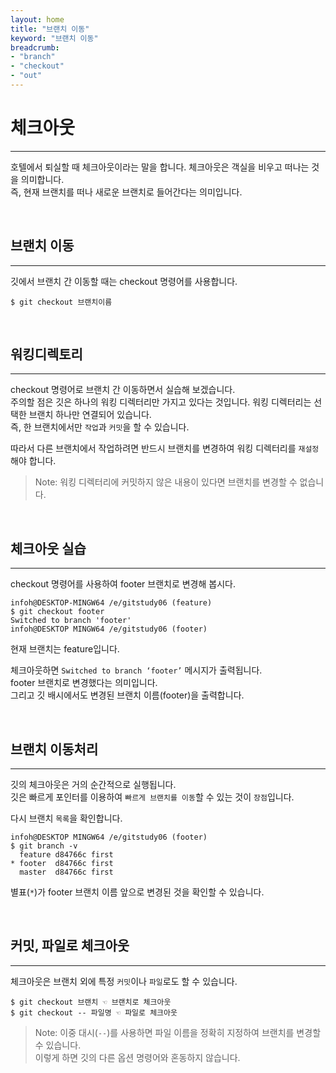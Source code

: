 ```yaml
---
layout: home
title: "브랜치 이동"
keyword: "브랜치 이동"
breadcrumb:
- "branch"
- "checkout"
- "out"
---
```


# 체크아웃
---
호텔에서 퇴실할 때 체크아웃이라는 말을 합니다. 체크아웃은 객실을 비우고 떠나는 것을 의미합니다.  
즉, 현재 브랜치를 떠나 새로운 브랜치로 들어간다는 의미입니다.  

<br>

## 브랜치 이동
---
깃에서 브랜치 간 이동할 때는 checkout 명령어를 사용합니다.  

```
$ git checkout 브랜치이름
```

<br>

## 워킹디렉토리
---
checkout 명령어로 브랜치 간 이동하면서 실습해 보겠습니다.  
주의할 점은 깃은 하나의 워킹 디렉터리만 가지고 있다는 것입니다. 워킹 디렉터리는 선택한 브랜치 하나만 연결되어 있습니다.  
즉, 한 브랜치에서만 `작업`과 `커밋`을 할 수 있습니다.  

따라서 다른 브랜치에서 작업하려면 반드시 브랜치를 변경하여 워킹 디렉터리를 `재설정`해야 합니다.  

>Note: 워킹 디렉터리에 커밋하지 않은 내용이 있다면 브랜치를 변경할 수 없습니다.  

<br>

## 체크아웃 실습
---
checkout 명령어를 사용하여 footer 브랜치로 변경해 봅시다.  

```
infoh@DESKTOP-MINGW64 /e/gitstudy06 (feature)
$ git checkout footer
Switched to branch 'footer'
infoh@DESKTOP MINGW64 /e/gitstudy06 (footer)
```

현재 브랜치는 feature입니다.  

체크아웃하면 `Switched to branch ‘footer’` 메시지가 출력됩니다.  
footer 브랜치로 변경했다는 의미입니다.  
그리고 깃 배시에서도 변경된 브랜치 이름(footer)을 출력합니다.  

<br>

## 브랜치 이동처리
---
깃의 체크아웃은 거의 순간적으로 실행됩니다.  
깃은 빠르게 포인터를 이용하여 `빠르게 브랜치를 이동`할 수 있는 것이 `장점`입니다.  

다시 브랜치 `목록`을 확인합니다.  

```
infoh@DESKTOP MINGW64 /e/gitstudy06 (footer)
$ git branch -v
  feature d84766c first
* footer  d84766c first
  master  d84766c first
```

별표(`*`)가 footer 브랜치 이름 앞으로 변경된 것을 확인할 수 있습니다.  

<br>

## 커밋, 파일로 체크아웃
---
체크아웃은 브랜치 외에 특정 `커밋`이나 `파일`로도 할 수 있습니다.  

```
$ git checkout 브랜치 ☜ 브랜치로 체크아웃
$ git checkout -- 파일명 ☜ 파일로 체크아웃
```

> Note: 이중 대시(`--`)를 사용하면 파일 이름을 정확히 지정하여 브랜치를 변경할 수 있습니다.  
> 이렇게 하면 깃의 다른 옵션 명령어와 혼동하지 않습니다.  

<br>